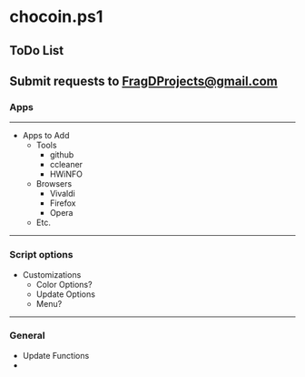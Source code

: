 # chocoin.ps1
## ToDo List
## Submit requests to FragDProjects@gmail.com
### Apps
---
- Apps to Add
  - Tools
    - github
    - ccleaner
    - HWiNFO
  - Browsers
    - Vivaldi
    - Firefox
    - Opera
  - Etc.
---
### Script options
- Customizations
  - Color Options?
  - Update Options
  - Menu?
---
### General
- Update Functions
-

